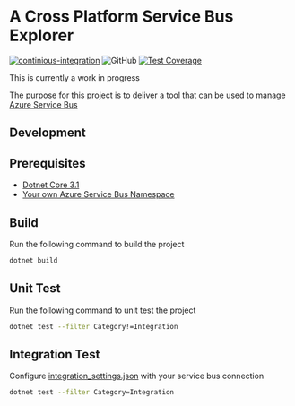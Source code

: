 # A Cross Platform Service Bus Explorer

[![continious-integration](https://github.com/scott-the-programmer/azure-service-bus-explorer/workflows/continious-integration/badge.svg)](https://github.com/scott-the-programmer/azure-service-bus-explorer/actions)
![GitHub](https://img.shields.io/github/license/scott-the-programmer/azure-service-bus-explorer?style=flat)
[![Test Coverage](https://api.codeclimate.com/v1/badges/9db0f09ee4418d907ac4/test_coverage)](https://codeclimate.com/github/scott-the-programmer/azure-service-bus-explorer/test_coverage)

This is currently a work in progress

The purpose for this project is to deliver a tool that can be used to manage [Azure Service Bus](https://docs.microsoft.com/bs-latn-ba/azure/service-bus-messaging/service-bus-messaging-overview)

## Development

## Prerequisites

* [Dotnet Core 3.1](https://dotnet.microsoft.com/download/dotnet-core/3.1)
* [Your own Azure Service Bus Namespace](https://azure.microsoft.com/en-us/services/service-bus/)

## Build

Run the following command to build the project

```bash
dotnet build
```

## Unit Test

Run the following command to unit test the project

```bash
dotnet test --filter Category!=Integration
```

## Integration Test

Configure [integration_settings.json](./AzureServiceBusExplorerIntegrationTests/integration_settings.json) with your service bus connection

```bash
dotnet test --filter Category=Integration
```
